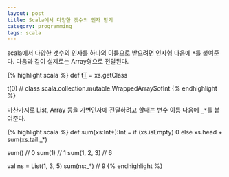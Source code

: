 ```yaml
---
layout: post
title: Scala에서 다양한 갯수의 인자 받기
category: programming
tags: scala
---
```


scala에서 다양한 갯수의 인자를 하나의 이름으로 받으려면 인자형 다음에 `*`를 붙여준다. 다음과 같이 실제로는 Array형으로 전달된다.

{% highlight scala %}
def t[T](xs:T*) = xs.getClass

t(0)               // class scala.collection.mutable.WrappedArray$ofInt
{% endhighlight %}

마찬가지로 List, Array 등을 가변인자에 전달하려고 할때는 변수 이름 다음에 `_*`를 붙여준다.

{% highlight scala %}
def sum(xs:Int*):Int = if (xs.isEmpty) 0 else xs.head + sum(xs.tail:_*)

sum()              // 0
sum(1)             // 1
sum(1, 2, 3)       // 6

val ns = List(1, 3, 5)
sum(ns:_*)         // 9
{% endhighlight %}
